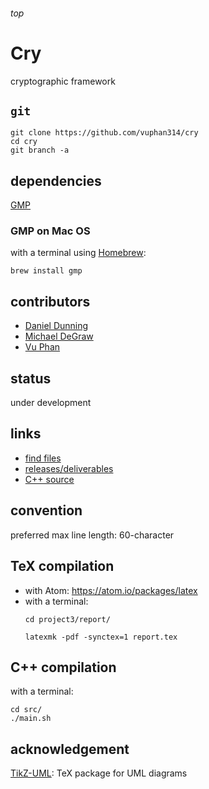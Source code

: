<h6>top</h6>

# Cry
cryptographic framework

## `git`
```
git clone https://github.com/vuphan314/cry
cd cry
git branch -a
```

## dependencies
[GMP][gmp]

### GMP on Mac OS
with a terminal using [Homebrew][homebrew]:
```
brew install gmp
```

## contributors
- [Daniel Dunning][dd]
- [Michael DeGraw][md]
- [Vu Phan][vp]

## status
under development

## links
- [find files][find]
- [releases/deliverables][releases]
- [C++ source][src]

## convention
preferred max line length: 60-character

## TeX compilation
- with Atom: https://atom.io/packages/latex
- with a terminal:
  ```
  cd project3/report/

  latexmk -pdf -synctex=1 report.tex
  ```

## C++ compilation
with a terminal:
```
cd src/
./main.sh
```

## acknowledgement
[TikZ-UML][tikzuml]: TeX package for UML diagrams

<!--------------------------------------------------------->

[dd]:https://github.com/dannydthesloth
[md]:https://github.com/electr0sheep
[vp]:https://github.com/vuphan314

[find]:https://github.com/vuphan314/cry/find/master
[releases]:https://github.com/vuphan314/cry/releases
[src]:https://github.com/vuphan314/cry/tree/master/src

[tikzuml]:http://perso.ensta-paristech.fr/~kielbasi/tikzuml/

[gmp]:https://gmplib.org/
[homebrew]:https://brew.sh/
